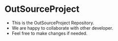 # OutSourceProject

- This is the OutSourceProject Repository.
- We are happy to collaborate with other developer.
- Feel free to make changes if needed.
